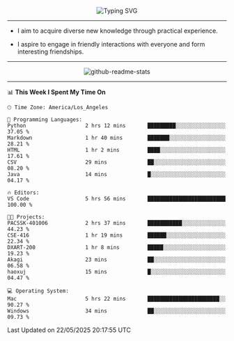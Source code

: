<p align="center">
  <img src="https://readme-typing-svg.demolab.com?font=Fira+Code&weight=500&size=32&duration=2500&pause=1600&center=true&vCenter=true&random=false&width=1024&height=64&lines=Hi+there+%F0%9F%91%8B;I'm+delighted+you+could+make+it+here+%F0%9F%8E%89;I'm+Harry%2C+a+college+student+still+finding+my+way" alt="Typing SVG" />
</p>


---


- I aim to acquire diverse new knowledge through practical experience.

- I aspire to engage in friendly interactions with everyone and form interesting friendships.


---


<p align="center">
  <img src="https://github-readme-stats.vercel.app/api?username=Harry-Jing&show_icons=true" alt="github-readme-stats"/>
</p>


---

<!--START_SECTION:waka-->
📊 **This Week I Spent My Time On** 

```text
🕑︎ Time Zone: America/Los_Angeles

💬 Programming Languages: 
Python                   2 hrs 12 mins       █████████░░░░░░░░░░░░░░░░   37.05 % 
Markdown                 1 hr 40 mins        ███████░░░░░░░░░░░░░░░░░░   28.21 % 
HTML                     1 hr 2 mins         ████░░░░░░░░░░░░░░░░░░░░░   17.61 % 
CSV                      29 mins             ██░░░░░░░░░░░░░░░░░░░░░░░   08.20 % 
Java                     14 mins             █░░░░░░░░░░░░░░░░░░░░░░░░   04.17 % 

🔥 Editors: 
VS Code                  5 hrs 56 mins       █████████████████████████   100.00 % 

🐱‍💻 Projects: 
PACSSK-401006            2 hrs 37 mins       ███████████░░░░░░░░░░░░░░   44.23 % 
CSE-416                  1 hr 19 mins        ██████░░░░░░░░░░░░░░░░░░░   22.34 % 
DXART-200                1 hr 8 mins         █████░░░░░░░░░░░░░░░░░░░░   19.23 % 
Akagi                    23 mins             ██░░░░░░░░░░░░░░░░░░░░░░░   06.58 % 
haoxuj                   15 mins             █░░░░░░░░░░░░░░░░░░░░░░░░   04.47 % 

💻 Operating System: 
Mac                      5 hrs 22 mins       ███████████████████████░░   90.27 % 
Windows                  34 mins             ██░░░░░░░░░░░░░░░░░░░░░░░   09.73 % 
```


 Last Updated on 22/05/2025 20:17:55 UTC
<!--END_SECTION:waka-->
